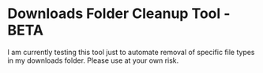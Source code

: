 # Downloads Folder Cleanup Tool - BETA

I am currently testing this tool just to automate removal of specific file types in my downloads folder.
Please use at your own risk.
